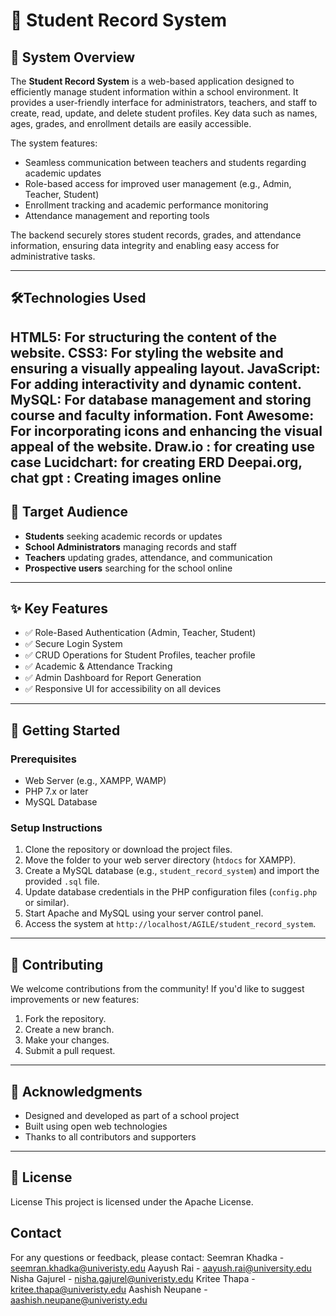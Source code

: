 # 🏫 Student Record System

## 📖 System Overview

The **Student Record System** is a web-based application designed to efficiently manage student information within a school environment. It provides a user-friendly interface for administrators, teachers, and staff to create, read, update, and delete student profiles. Key data such as names, ages, grades, and enrollment details are easily accessible.

The system features:
- Seamless communication between teachers and students regarding academic updates
- Role-based access for improved user management (e.g., Admin, Teacher, Student)
- Enrollment tracking and academic performance monitoring
- Attendance management and reporting tools

The backend securely stores student records, grades, and attendance information, ensuring data integrity and enabling easy access for administrative tasks.

---

## 🛠Technologies Used
HTML5: For structuring the content of the website.
CSS3: For styling the website and ensuring a visually appealing layout.
JavaScript: For adding interactivity and dynamic content.
MySQL: For database management and storing course and faculty information.
Font Awesome: For incorporating icons and enhancing the visual appeal of the website.
Draw.io : for creating use case
Lucidchart: for creating ERD
Deepai.org, chat gpt : Creating images online
---

## 🎯 Target Audience

- **Students** seeking academic records or updates  
- **School Administrators** managing records and staff  
- **Teachers** updating grades, attendance, and communication  
- **Prospective users** searching for the school online  

---

## ✨ Key Features

- ✅ Role-Based Authentication (Admin, Teacher, Student)
- ✅ Secure Login System
- ✅ CRUD Operations for Student Profiles, teacher profile
- ✅ Academic & Attendance Tracking
- ✅ Admin Dashboard for Report Generation
- ✅ Responsive UI for accessibility on all devices

---

## 🚀 Getting Started

### Prerequisites

- Web Server (e.g., XAMPP, WAMP)
- PHP 7.x or later
- MySQL Database

### Setup Instructions

1. Clone the repository or download the project files.
2. Move the folder to your web server directory (`htdocs` for XAMPP).
3. Create a MySQL database (e.g., `student_record_system`) and import the provided `.sql` file.
4. Update database credentials in the PHP configuration files (`config.php` or similar).
5. Start Apache and MySQL using your server control panel.
6. Access the system at `http://localhost/AGILE/student_record_system`.

---


## 🤝 Contributing

We welcome contributions from the community! If you'd like to suggest improvements or new features:
1. Fork the repository.
2. Create a new branch.
3. Make your changes.
4. Submit a pull request.

---

## 🙏 Acknowledgments

- Designed and developed as part of a school project
- Built using open web technologies
- Thanks to all contributors and supporters

---

## 📄 License
License This project is licensed under the Apache License.

## Contact 

For any questions or feedback, please contact:
Seemran Khadka - seemran.khadka@univeristy.edu Aayush Rai - aayush.rai@university.edu Nisha Gajurel - nisha.gajurel@univeristy.edu Kritee Thapa - kritee.thapa@univeristy.edu Aashish Neupane - aashish.neupane@univeristy.edu

